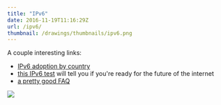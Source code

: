 ```yaml
---
title: "IPv6"
date: 2016-11-19T11:16:29Z
url: /ipv6/
thumbnail: /drawings/thumbnails/ipv6.png
---
```


A couple interesting links:

* [IPv6 adoption by country](https://www.google.ca/intl/en/ipv6/statistics.html#tab=per-country-ipv6-adoption&tab=per-country-ipv6-adoption)
* [this IPv6 test](http://ipv6test.google.com/) will tell you if you're ready for the future of the internet
* [a pretty good FAQ](http://www.internetsociety.org/ipv6-frequently-asked-questions)

<a href='/drawings/ipv6.svg'><img src='/drawings/ipv6.png'></a>
